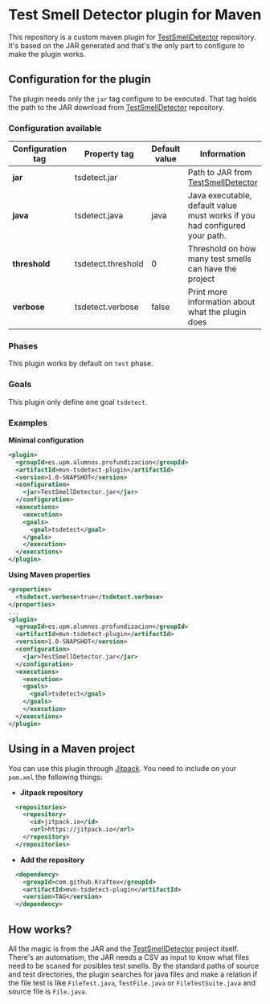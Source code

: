 # Test Smell Detector plugin for Maven
This repository is a custom maven plugin for [TestSmellDetector](https://github.com/TestSmells/TestSmellDetector) repository.
It's based on the JAR generated and that's the only part to configure to make the plugin works.

## Configuration for the plugin
The plugin needs only the `jar` tag configure to be executed.
That tag holds the path to the JAR download from [TestSmellDetector](https://github.com/TestSmells/TestSmellDetector) repository.

### Configuration available
| Configuration tag | Property tag | Default value | Information |
| ----------------- | ------------ | ------------- | ----------- |
| **jar** | tsdetect.jar |  | Path to JAR from [TestSmellDetector](https://github.com/TestSmells/TestSmellDetector) |
| **java** | tsdetect.java | java | Java executable, default value must works if you had configured your path. |
| **threshold** | tsdetect.threshold | 0 | Threshold on how many test smells can have the project |
| **verbose** | tsdetect.verbose | false | Print more information about what the plugin does |

### Phases
This plugin works by default on `test` phase.

### Goals
This plugin only define one goal `tsdetect`.

### Examples
**Minimal configuration**
```pom.xml
<plugin>
  <groupId>es.upm.alumnos.profundizacion</groupId>
  <artifactId>mvn-tsdetect-plugin</artifactId>
  <version>1.0-SNAPSHOT</version>
  <configuration>
    <jar>TestSmellDetector.jar</jar>
  </configuration>
  <executions>
    <execution>
    <goals>
      <goal>tsdetect</goal>
    </goals>
    </execution>
  </executions>
</plugin>
```
**Using Maven properties**
```pom.xml
<properties>
  <tsdetect.verbose>true</tsdetect.verbose>
</properties>
...
<plugin>
  <groupId>es.upm.alumnos.profundizacion</groupId>
  <artifactId>mvn-tsdetect-plugin</artifactId>
  <version>1.0-SNAPSHOT</version>
  <configuration>
    <jar>TestSmellDetector.jar</jar>
  </configuration>
  <executions>
    <execution>
    <goals>
      <goal>tsdetect</goal>
    </goals>
    </execution>
  </executions>
</plugin>
```

## Using in a Maven project
You can use this plugin through [Jitpack](https://jitpack.io/).
You need to include on your `pom.xml` the following things:

- **Jitpack repository**
```pom.xml
  <repositories>
    <repository>
      <id>jitpack.io</id>
      <url>https://jitpack.io</url>
    </repository>
  </repositories>
  ```

- **Add the repository**
```pom.xml
  <dependency>
    <groupId>com.github.Kraftex</groupId>
    <artifactId>mvn-tsdetect-plugin</artifactId>
    <version>TAG</version>
  </dependency>
```

## How works?
All the magic is from the JAR and the [TestSmellDetector](https://github.com/TestSmells/TestSmellDetector) project itself.
There's an automatism, the JAR needs a CSV as input to know what files need to be scaned for posibles test smells.
By the standard paths of source and test directories, the plugin searches for java files and make a relation if the file test is like `FileTest.java`, `TestFile.java` or `FileTestSuite.java` and source file is `File.java`.
